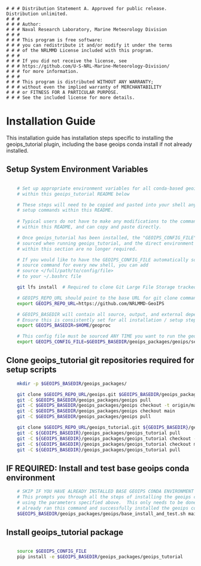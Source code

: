     # # # Distribution Statement A. Approved for public release. Distribution unlimited.
    # # # 
    # # # Author:
    # # # Naval Research Laboratory, Marine Meteorology Division
    # # # 
    # # # This program is free software:
    # # # you can redistribute it and/or modify it under the terms
    # # # of the NRLMMD License included with this program.
    # # # 
    # # # If you did not receive the license, see
    # # # https://github.com/U-S-NRL-Marine-Meteorology-Division/
    # # # for more information.
    # # # 
    # # # This program is distributed WITHOUT ANY WARRANTY;
    # # # without even the implied warranty of MERCHANTABILITY
    # # # or FITNESS FOR A PARTICULAR PURPOSE.
    # # # See the included license for more details.

Installation Guide
==================

This installation guide has installation steps specific to installing the geoips_tutorial plugin, including
the base geoips conda install if not already installed.

Setup System Environment Variables
----------------------------------

```bash

    # Set up appropriate environment variables for all conda-based geoips_tutorial setup steps
    # within this geoips_tutorial README below

    # These steps will need to be copied and pasted into your shell any time you want to run the 
    # setup commands within this README.
    
    # Typical users do not have to make any modifications to the commands
    # within this README, and can copy and paste directly.

    # Once geoips_tutorial has been installed, the "GEOIPS_CONFIG_FILE" specified below will be
    # sourced when running geoips_tutorial, and the direct environment variable assignments
    # within this section are no longer required.

    # If you would like to have the GEOIPS_CONFIG_FILE automatically sourced so you do not have to manually run the 
    # source command for every new shell, you can add 
    # source </full/path/to/config/file>
    # to your ~/.bashrc file

    git lfs install  # Required to clone Git Large File Storage tracked data files

    # GEOIPS_REPO_URL should point to the base URL for git clone commands
    export GEOIPS_REPO_URL=https://github.com/NRLMMD-GeoIPS

    # GEOIPS_BASEDIR will contain all source, output, and external dependencies
    # Ensure this is consistently set for all installation / setup steps below
    export GEOIPS_BASEDIR=$HOME/geoproc

    # This config file must be sourced ANY TIME you want to run the geoips geoips_tutorial plugin
    export GEOIPS_CONFIG_FILE=$GEOIPS_BASEDIR/geoips_packages/geoips/setup/config_plugin

```

Clone geoips_tutorial git repositories required for setup scripts
-----------------------------------------------------------
```bash
    mkdir -p $GEOIPS_BASEDIR/geoips_packages/

    git clone $GEOIPS_REPO_URL/geoips.git $GEOIPS_BASEDIR/geoips_packages/geoips
    git -C $GEOIPS_BASEDIR/geoips_packages/geoips pull
    git -C $GEOIPS_BASEDIR/geoips_packages/geoips checkout -t origin/main
    git -C $GEOIPS_BASEDIR/geoips_packages/geoips checkout main
    git -C $GEOIPS_BASEDIR/geoips_packages/geoips pull

    git clone $GEOIPS_REPO_URL/geoips_tutorial.git ${GEOIPS_BASEDIR}/geoips_packages/geoips_tutorial
    git -C ${GEOIPS_BASEDIR}/geoips_packages/geoips_tutorial pull
    git -C ${GEOIPS_BASEDIR}/geoips_packages/geoips_tutorial checkout -t origin/main
    git -C ${GEOIPS_BASEDIR}/geoips_packages/geoips_tutorial checkout main
    git -C ${GEOIPS_BASEDIR}/geoips_packages/geoips_tutorial pull
```

IF REQUIRED: Install and test base geoips conda environment
------------------------------------------------------------
```bash
    # SKIP IF YOU HAVE ALREADY INSTALLED BASE GEOIPS CONDA ENVIRONMENT 
    # This prompts you through all the steps of installing the geoips conda environment from scratch,
    # using the parameters specified above.  This only needs to be done once per system, skip if you
    # already ran this command and successfully installed the geoips conda environment.
    $GEOIPS_BASEDIR/geoips_packages/geoips/base_install_and_test.sh main
```

Install geoips_tutorial package
-------------------------
```bash

    source $GEOIPS_CONFIG_FILE
    pip install -e $GEOIPS_BASEDIR/geoips_packages/geoips_tutorial
```
